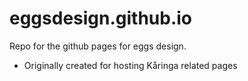 # eggsdesign.github.io

Repo for the github pages for eggs design.

- Originally created for hosting Kåringa related pages
